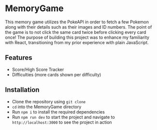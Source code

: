 # MemoryGame
This memory game utilizes the PokeAPI in order to fetch a few Pokemon along with their details such as their images and ID numbers. The point of the game is to not click the same card twice before clicking every card once! The purpose of building this project was to enhance my familiarity with React, transitioning from my prior experience with plain JavaScript.

## Features
* Score/High Score Tracker
* Difficulties (more cards shown per difficulty)

## Installation
* Clone the repository using `git clone`
* `cd` into the MemoryGame directory
* Run `npm i` to install the required dependencies
* Run `npm run dev` to start the project and navigate to `http://localhost:3000` to see the project in action 
